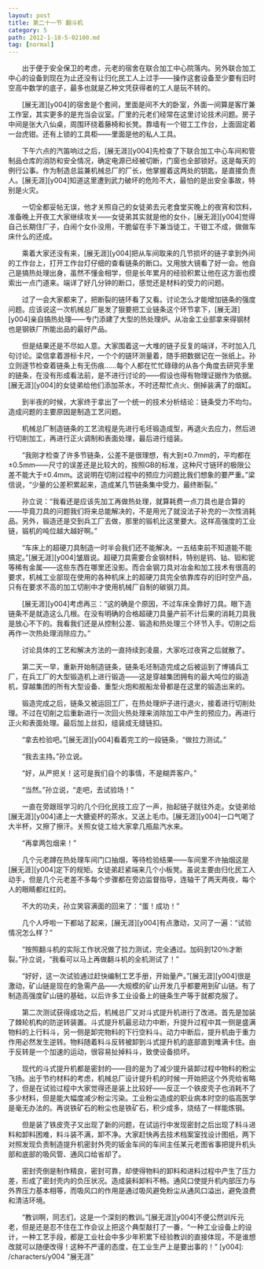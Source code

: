 ```yaml
---
layout: post
title: 第二十一节 翻斗机
category: 5
path: 2012-1-18-5-02100.md
tag: [normal]
---
```


　　出于便于安全保卫的考虑，元老的宿舍在联合加工中心院落内。另外联合加工中心的设备到现在为止还没有让归化民工人上过手——操作这套设备至少要有旧时空高中数学的底子，最多也就是乙种文凭获得者的工人是玩不转的。

　　[展无涯][y004]的宿舍是个套间，里面是间不大的卧室，外面一间算是客厅兼工作室，其实更多的是充当会议室。厂里的元老们经常在这里讨论技术问题。房子中间是张大八仙桌，周围环绕着藤椅和长凳。靠墙有一个钳工工作台，上面固定着一台虎钳。还有上锁的工具柜——里面是他的私人工具。

　　下午六点的汽笛响过之后，[展无涯][y004]先检查了下联合加工中心车间和管制品仓库的消防和安全情况，确定电源已经被切断，门窗也全部锁好。这是每天的例行公事。作为制造总监兼机械总厂的厂长，他掌握着这两处的钥匙，是直接负责人。[展无涯][y004]知道这里遭到武力破坏的危险不大，最怕的是出安全事故，特别是火灾。

　　一切全都妥帖无误，他才关照自己的女徒弟去元老食堂买晚上的夜宵和饮料，准备晚上开夜工大家继续攻关——女徒弟其实就是他的女仆，[展无涯][y004]觉得自己长期住厂子，白闹个女仆没用，干脆留在手下兼当徒工，干钳工不成，做做车床什么的还成。

　　乘着大家还没有来，[展无涯][y004]把从车间取来的几节损坏的链子拿到外间的工作台上，打开工作台灯仔细的查看链条的断口。又用放大镜看了好一会。他自己是搞热处理出身，虽然不懂金相学，但是长年累月的经验积累让他在这方面也摸索出一点门道来。端详了好几分钟的断口，感觉还是材料的受力的问题。

　　过了一会大家都来了，把断裂的链环看了又看。讨论怎么才能增加链条的强度问题。应该说这一次机械总厂是发了狠要把工业链条这个环节拿下，[展无涯][y004]亲自搞热处理——专门添建了大型的热处理炉。从冶金工业部拿来得钢材也是钢铁厂所能出品的最好产品。

　　但是结果还是不尽如人意。大家围着这一大堆的链子反复的端详，不时加入几句讨论。梁信拿着游标卡尺，一个个的链环测量着，随手把数据记在一张纸上。孙立则逐节检查着链条上有无伤痕……每个人都在忙忙碌碌的从各个角度去研究手里的链条，在没有形成看法前，是不进行讨论的——假设也得有物理证据作为依据。[展无涯][y004]的女徒弟给他们添加茶水，不时还帮忙点火、倒掉装满了的烟缸。

　　到半夜的时候，大家终于拿出了一个统一的技术分析结论：链条受力不均匀。造成问题的主要原因是制造工艺问题。

　　机械总厂制造链条的工艺流程是先进行毛坯锻造成型，再退火去应力，然后进行切削加工，再进行正火调制和表面处理，最后进行组装。

　　“我刚才检查了许多节链条，公差不是很理想，有大到±0.7mm的，平均都在±0.5mm——尺寸的误差还是比较大的，按照GB的标准，这种尺寸链环的极限公差不能大于±0.4mm。这说明在切削过程中的预应力问题比我们想象的要严重。”梁信说，“少量的公差积累起来，造成某几节链条集中受力，最终断裂。”

　　孙立说：“我看还是应该先加工再做热处理，就算耗费一点刀具也是合算的——毕竟刀具的问题我们将来总能解决的，不是用光了就没法子补充的一次性消耗品。另外，锻造还是交到兵工厂去做，那里的锻机比这里要大。这样高强度的工业链，锻机的吨位越大越好啊。”

　　“车床上的超硬刀具制造一时半会我们还不能解决。一五结束前不知道能不能搞定。”[展无涯][y004]皱眉说。超硬刀具需要合金钢材料，特别是钨、钴、钽和铌等稀有金属——这些东西在哪里还没影。而合金钢刀具对冶金和加工技术有很高的要求，机械工业部现在使用的各种机床上的超硬刀具完全依靠库存的旧时空产品，只有在要求不高的加工切削中才使用机械厂自制的碳钢刀具。

　　[展无涯][y004]考虑再三：“这的确是个原因，不过车床全靠好刀具。眼下造链条不是就造这么几根。在没有明确的合格超硬刀具量产前不计后果的消耗刀具我是放心不下的。我看我们还是从控制公差、锻造和热处理三个环节入手。切削之后再作一次热处理消除应力。”

　　讨论具体的工艺和解决方法的一直持续到凌晨，大家吃过夜宵之后就散了。

　　第二天一早，重新开始制造链条，链条毛坯制造完成之后被运到了博铺兵工厂，在兵工厂的大型锻造机上进行锻造——这是穿越集团拥有的最大吨位的锻造机，穿越集团的所有大型设备、重型火炮和舰船龙骨都是在这里的锻造出来的。

　　锻造完成之后，链条又被运回工厂，在热处理炉子进行退火，接着进行切削处理。不过在切削之后重新进行一次回火热处理来消除加工中产生的预应力。再进行正火和表面处理。最后加上丝扣，组装成无缝链扣。

　　“拿去检验吧。”[展无涯][y004]看着完工的一段链条，“做拉力测试。”

　　“我去主持。”孙立说。

　　“好，从严把关！这可是我们自个的事情，不是糊弄客户。”

　　“当然。”孙立说，“走吧，去试验场！”

　　一直在旁跟班学习的几个归化民技工应了一声，抬起链子就往外走。女徒弟给[展无涯][y004]递上一大搪瓷杯的茶水，又送上毛巾。[展无涯][y004]一口气喝了大半杯，又擦了擦汗。关照女徒工给大家拿几瓶盐汽水来。

　　“再拿两包烟来！”

　　几个元老蹲在热处理车间门口抽烟，等待检验结果——车间里不许抽烟这是[展无涯][y004]定下的规矩。女徒弟赶紧端来几个小板凳。虽说主要由归化民工人动手，但是几个元老差不多每个步骤都在旁边监督指导，连轴干了两天两夜，每个人的眼睛都红红的。

　　不大的功夫，孙立笑容满面的回来了：“蛋！成功！”

　　几个人呼啦一下都站了起来，[展无涯][y004]有点激动，又问了一遍：“试验情况怎么样？”

　　“按照翻斗机的实际工作状况做了拉力测试，完全通过。加码到120％才断裂。”孙立说，“我看可以马上再做翻斗机的全机测试了！”

　　“好好，这一次试验通过赶快编制工艺手册，开始量产。”[展无涯][y004]很是激动，矿山链是现在的急需产品——大规模的矿山开发几乎都要用到矿山链。有了制造高强度矿山链的基础，以后许多工业设备上的链条生产等于就都克服了。

　　第二次测试获得成功之后，机械总厂又对斗式提升机进行了改进。首先是加装了棘轮机构的防逆转装置。斗式提升机最忌动力中断，升提升过程中其一侧是盛满物料的上行料斗，另一侧是卸完物料的下行空料斗。动力中断后，提升机由于重力作用必然发生逆转。物料随着料斗反转被卸到斗式提升机的底部直到堆满卡住。由于反转是一个加速的运动，很容易扯掉料斗，致使设备损坏。

　　现代的斗式提升机都是密封的——目的是为了减少提升装卸过程中物料的粉尘飞扬。出于节约材料的考虑，机械总厂设计提升机的时候一开始把这个外壳给省略了，但是在试验过程中大家觉得还是装上比较好——反正一个铁皮壳子也消耗不了多少材料，但是能大幅度减少粉尘污染。工业粉尘造成的职业病本时空的临高医学是毫无办法的。再说铁矿石的粉尘也是铁矿石，积少成多，烧结了一样能炼钢。

　　但是装了铁皮壳子又出现了新的问题，在试运行中发现密封之后出现了料斗进料和卸料困难，料斗装不满，卸不净。大家赶快再去技术档案室找设计图纸，两下对照发现负责制造提升机密封外壳的钣金车间的车间主任某元老图省事把提升机头部和底部的吸风管、通风口给省却了。

　　密封壳倒是制作精良，密封可靠，却使得物料的卸料和进料过程中产生了压力差，形成了密封壳内的负压状况。造成装料卸料不畅。通风口使提升机内部压力与外界压力基本相等，而吸风口的作用是通过吸风避免粉尘从通风口溢出，避免浪费和清洁环境。

　　“教训啊，同志们，这是一个深刻的教训。”[展无涯][y004]不便公然训斥元老，但是还是忍不住在工作会议上把这个典型敲打了一番，“一种工业设备上的设计，一种工艺手段，都是工业社会中多少年积累下经验教训的直接体现，不是谁想改就可以随便改得！这种不严谨的态度，在工业生产上是要出事的！”
[y004]: /characters/y004 "展无涯"
